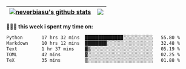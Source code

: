 | <a href="https://github.com/neverbiasu"><img align="center" src="https://github-readme-stats.vercel.app/api?username=neverbiasu&theme=dracula&show_icons=true&hide_border=true&count_private=true" alt="neverbiasu's github stats" /></a> | <a href="https://github.com/neverbiasu"><img align="center" src="https://github-readme-stats.vercel.app/api/top-langs/?username=neverbiasu&theme=dracula&show_icons=true&hide_border=true&layout=compact" /></a> |
| ------------- | ------------- |

👨🏾‍💻 **this week i spent my time on:**
<!--START_SECTION:waka-->

```txt
Python       17 hrs 32 mins  ██████████████░░░░░░░░░░░   55.80 %
Markdown     10 hrs 12 mins  ████████░░░░░░░░░░░░░░░░░   32.48 %
Text         1 hr 37 mins    █▒░░░░░░░░░░░░░░░░░░░░░░░   05.19 %
TOML         42 mins         ▓░░░░░░░░░░░░░░░░░░░░░░░░   02.25 %
TeX          35 mins         ▒░░░░░░░░░░░░░░░░░░░░░░░░   01.88 %
```

<!--END_SECTION:waka-->

